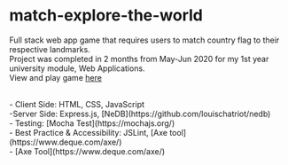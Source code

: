 # match-explore-the-world
Full stack web app game that requires users to match country flag to their respective landmarks. <br>
Project was completed in 2 months from May-Jun 2020 for my 1st year university module, Web Applications. <br>
View and play game [here](https://match-explore-the-world.herokuapp.com/)

 <br>
- Client Side: HTML, CSS, JavaScript  <br>
-Server Side: Express.js, [NeDB](https://github.com/louischatriot/nedb) <br>
- Testing: [Mocha Test](https://mochajs.org/) <br>
- Best Practice & Accessibility: JSLint, [Axe tool](https://www.deque.com/axe/) <br>
- [Axe Tool](https://www.deque.com/axe/)
